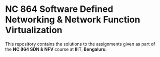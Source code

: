# NC 864 Software Defined Networking & Network Function Virtualization

This repository contains the solutions to the assignments given as part of the **NC 864 SDN & NFV** course at **IIIT, Bengaluru**.